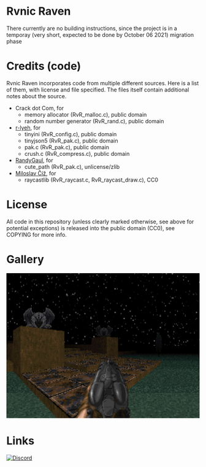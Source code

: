 # Rvnic Raven

There currently are no building instructions, since the project is in a temporay (very short, expected to be done by October 06 2021) migration phase

# Credits (code)

Rvnic Raven incorporates code from multiple different sources. Here is a list of them, with license and file specified. The files itself contain additional notes about the source.

* Crack dot Com, for
   * memory allocator (RvR_malloc.c), public domain
   * random number generator (RvR_rand.c), public domain
* [r-lyeh](https://github.com/r-lyeh), for
   * tinyini (RvR_config.c), public domain
   * tinyjson5 (RvR_pak.c), public domain
   * pak.c (RvR_pak.c), public domain
   * crush.c (RvR_compress.c), public domain
* [RandyGaul](https://github.com/RandyGaul), for
   * cute_path (RvR_pak.c), unlicense/zlib
* [Miloslav Číž](https://gitlab.com/drummyfish), for
   * raycastlib (RvR_raycast.c, RvR_raycast_draw.c), CC0

# License

All code in this repository (unless clearly marked otherwise, see above for potential exceptions) is released into the public domain (CC0), see COPYING for more info.

# Gallery

![Preview](preview/0.png)

# Links
<a href="https://discord.gg/Nch8hjdZ2V"><img alt="Discord" src="https://img.shields.io/badge/chat-HLH-738bd7.svg?logo=discord"/></a>
